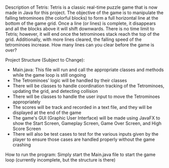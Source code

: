 Description of Tetris:
Tetris is a classic real-time puzzle game that is now made in Java for this project. 
The objective of the game is to manipulate the falling tetrominoes (the colorful blocks) to form 
a full horizontal line at the bottom of the game grid.
Once a line (or lines) is complete, it disappears and all the blocks above it will shift downwards.
There is no time limit to Tetris; however, it will end once the tetrominoes stack reach the top of the grid. 
Additionally, with more lines cleared, the falling speed of the tetrominoes increase. 
How many lines can you clear before the game is over?

Project Structure (Subject to Change):
- Main.java: This file will run and call the appropriate classes and methods while the game loop is still ongoing
- The Tetrominoes' logic will be handled by their classes
- There will be classes to handle coordination tracking of the Tetrominoes, updating the grid, and detecting collision
- There will be classes to handle the user input to move the Tetrominoes appropriately
- The scores will be track and recorded in a text file, and they will be displayed at the end of the game
- The game's GUI (Graphic User Interface) will be made using JavaFX to show the Start Screen, Gameplay Screen, Game Over
Screen, and High Score Screen
- There will also be test cases to test for the various inputs given by the player to ensure those cases are handled 
properly without the game crashing

How to run the program: Simply start the Main.java file to start the game loop (currently incomplete,
but the structure is there)